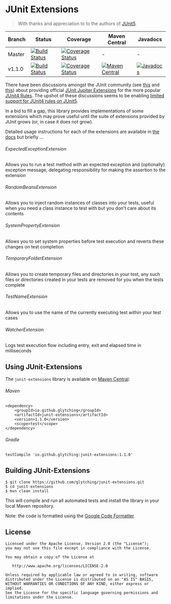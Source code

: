 JUnit Extensions
====

> With thanks and appreciation to to the authors of [JUnit5](https://github.com/junit-team/junit5/graphs/contributors).

| Branch  | Status | Coverage | Maven Central | Javadocs |
| --------| ------ | -------- | ------------- | -------- |
| Master  | [![Build Status](https://travis-ci.org/glytching/junit-extensions.svg?branch=master)](https://travis-ci.org/glytching/junit-extensions) | [![Coverage Status](https://coveralls.io/repos/github/glytching/junit-extensions/badge.svg?branch=master)](https://coveralls.io/github/glytching/junit-extensions?branch=master) | - | - |
| v1.1.0  | [![Build Status](https://travis-ci.org/glytching/junit-extensions.svg?branch=1.1.0)](https://travis-ci.org/glytching/junit-extensions/branches) | [![Coverage Status](https://coveralls.io/repos/github/glytching/junit-extensions/badge.svg?branch=1.1.0)](https://coveralls.io/github/glytching/junit-extensions?branch=1.1.0) | [![Maven Central](https://maven-badges.herokuapp.com/maven-central/io.github.glytching/junit-extensions/badge.svg?style=flat)](http://repo1.maven.org/maven2/io/github/glytching/junit-extensions/1.1.0/) | [![Javadocs](http://www.javadoc.io/badge/io.github.glytching/junit-extensions.svg)](http://www.javadoc.io/doc/io.github.glytching/junit-extensions/1.1.0) |
    
There have been discussions amongst the JUnit community (see [this](https://github.com/junit-team/junit5/issues/169) and [this](https://github.com/junit-team/junit5-samples/issues/4)) about providing official [JUnit Jupiter Extensions](http://junit.org/junit5/docs/current/user-guide/#extensions) for the more popular [JUnit4 Rules](https://github.com/junit-team/junit4/wiki/Rules). The upshot of these discussions seems to be enabling [limited support for JUnit4 rules on JUnit5](http://junit.org/junit5/docs/snapshot/user-guide/#migrating-from-junit4-rule-support).

In a bid to fill a gap, this library provides implementations of some extensions which may prove useful until the suite of extensions provided by JUnit grows (or, in case it does not grow).

Detailed usage instructions for each of the extensions are available in [the docs](https://glytching.github.io/junit-extensions/) but briefly ...

###### ExpectedExceptionExtension

Allows you to run a test method with an expected exception and (optionally) exception message, delegating responsibility for making the assertion to the extension

###### RandomBeansExtension

Allows you to inject random instances of classes into your tests, useful when you need a class instance to test with but you don't care about its contents

###### SystemPropertyExtension

Allows you to set system properties before test execution and reverts these changes on test completion

###### TemporaryFolderExtension

Allows you to create temporary files and directories in your test, any such files or directories created in your tests are removed for you when the tests complete

###### TestNameExtension

Allows you to use the name of the currently executing test within your test cases

###### WatcherExtension

Logs test execution flow including entry, exit and elapsed time in milliseconds


Using JUnit-Extensions
-------

The `junit-extensions` library is available on [Maven Central](http://search.maven.org/#artifactdetails%7Cio.github.glytching%7Cjunit-extensions%7C1.1.0%7Cjar):

###### Maven 

```
<dependency>
    <groupId>io.github.glytching</groupId>
    <artifactId>junit-extensions</artifactId>
    <version>1.1.0</version>
    <scope>test</scope>
</dependency>
```

###### Gradle

```
testCompile 'io.github.glytching:junit-extensions:1.1.0'
```

Building JUnit-Extensions
-------

```
$ git clone https://github.com/glytching/junit-extensions.git
$ cd junit-extensions
$ mvn clean install
```

This will compile and run all automated tests and install the library in your local Maven repository. 

Note: the code is formatted using the [Google Code Formatter](https://github.com/google/google-java-format).

License
-------

    Licensed under the Apache License, Version 2.0 (the "License");
    you may not use this file except in compliance with the License.
    
    You may obtain a copy of the License at

       http://www.apache.org/licenses/LICENSE-2.0

    Unless required by applicable law or agreed to in writing, software
    distributed under the License is distributed on an "AS IS" BASIS,
    WITHOUT WARRANTIES OR CONDITIONS OF ANY KIND, either express or implied.
    See the License for the specific language governing permissions and
    limitations under the License.